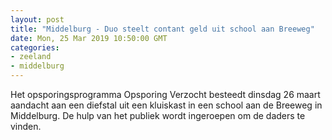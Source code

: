 ```yaml
---
layout: post
title: "Middelburg - Duo steelt contant geld uit school aan Breeweg"
date: Mon, 25 Mar 2019 10:50:00 GMT
categories: 
- zeeland 
- middelburg 
---
```


Het opsporingsprogramma Opsporing Verzocht besteedt dinsdag 26 maart aandacht aan een diefstal uit een kluiskast in een school aan de Breeweg in Middelburg. De hulp van het publiek wordt ingeroepen om de daders te vinden.
